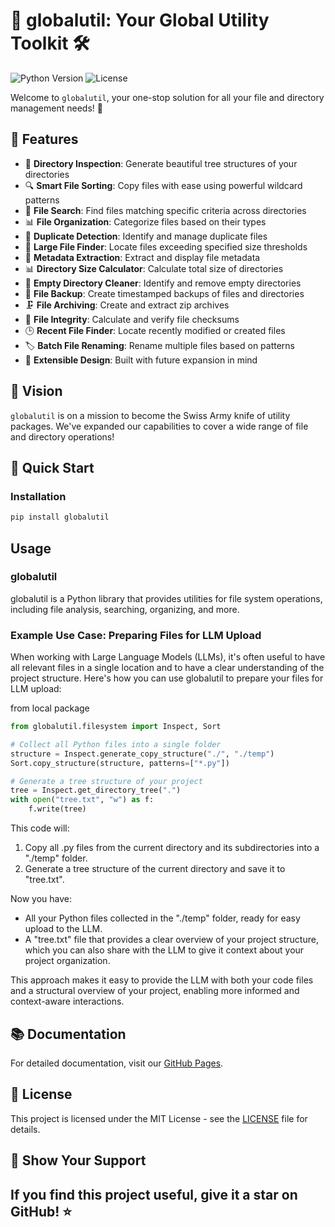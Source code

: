 # 🌟 globalutil: Your Global Utility Toolkit 🛠️

![Python Version](https://img.shields.io/badge/python-3.6%2B-blue)
![License](https://img.shields.io/badge/license-MIT-green)

Welcome to `globalutil`, your one-stop solution for all your file and directory management needs! 🚀

## 🌈 Features

- 📁 **Directory Inspection**: Generate beautiful tree structures of your directories
- 🔍 **Smart File Sorting**: Copy files with ease using powerful wildcard patterns
- 🔎 **File Search**: Find files matching specific criteria across directories
- 📊 **File Organization**: Categorize files based on their types
- 🔄 **Duplicate Detection**: Identify and manage duplicate files
- 📏 **Large File Finder**: Locate files exceeding specified size thresholds
- 📝 **Metadata Extraction**: Extract and display file metadata
- 📊 **Directory Size Calculator**: Calculate total size of directories
- 🧹 **Empty Directory Cleaner**: Identify and remove empty directories
- 💾 **File Backup**: Create timestamped backups of files and directories
- 🗜️ **File Archiving**: Create and extract zip archives
- 🔐 **File Integrity**: Calculate and verify file checksums
- 🕒 **Recent File Finder**: Locate recently modified or created files
- 🏷️ **Batch File Renaming**: Rename multiple files based on patterns
- 🔧 **Extensible Design**: Built with future expansion in mind

## 🎯 Vision

`globalutil` is on a mission to become the Swiss Army knife of utility packages. We've expanded our capabilities to cover a wide range of file and directory operations!

## 🚀 Quick Start

### Installation

```bash
pip install globalutil
```


## Usage

### globalutil

globalutil is a Python library that provides utilities for file system operations, including file analysis, searching, organizing, and more.

### Example Use Case: Preparing Files for LLM Upload

When working with Large Language Models (LLMs), it's often useful to have all relevant files in a single location and to have a clear understanding of the project structure. Here's how you can use globalutil to prepare your files for LLM upload:

from local package
```python
from globalutil.filesystem import Inspect, Sort

# Collect all Python files into a single folder
structure = Inspect.generate_copy_structure("./", "./temp")
Sort.copy_structure(structure, patterns=["*.py"])

# Generate a tree structure of your project
tree = Inspect.get_directory_tree(".")
with open("tree.txt", "w") as f:
    f.write(tree)
```


This code will:
1. Copy all .py files from the current directory and its subdirectories into a "./temp" folder.
2. Generate a tree structure of the current directory and save it to "tree.txt".

Now you have:
- All your Python files collected in the "./temp" folder, ready for easy upload to the LLM.
- A "tree.txt" file that provides a clear overview of your project structure, which you can also share with the LLM to give it context about your project organization.

This approach makes it easy to provide the LLM with both your code files and a structural overview of your project, enabling more informed and context-aware interactions.


## 📚 Documentation

For detailed documentation, visit our [GitHub Pages](https://uyousafzai.github.io/globalutil/).

## 📜 License

This project is licensed under the MIT License - see the [LICENSE](LICENSE) file for details.

## 🌟 Show Your Support

If you find this project useful, give it a star on GitHub! ⭐
---